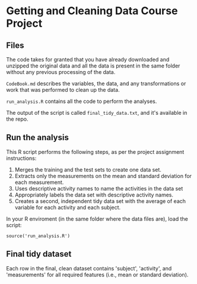 Getting and Cleaning Data Course Project
========================================

## Files

The code takes for granted that you have already downloaded and unzipped the original data and all the data is present in the same folder without any previous processing of the data.

`CodeBook.md` describes the variables, the data, and any transformations or work that was performed to clean up the data.

`run_analysis.R` contains all the code to perform the analyses.

The output of the script is called `final_tidy_data.txt`, and it's available in the repo.

## Run the analysis

This R script performs the following steps, as per the project assignment instructions:

1. Merges the training and the test sets to create one data set.
2. Extracts only the measurements on the mean and standard deviation for each measurement. 
3. Uses descriptive activity names to name the activities in the data set
4. Appropriately labels the data set with descriptive activity names. 
5. Creates a second, independent tidy data set with the average of each variable for each activity and each subject. 

In your R enviroment (in the same folder where the data files are), load the script:

```
source('run_analysis.R')
```

## Final tidy dataset

Each row in the final, clean dataset contains 'subject', 'activity', and 'measurements' for all required features (i.e., mean or standard deviation).

